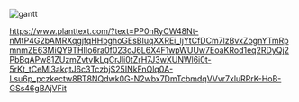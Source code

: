![gantt](http://www.plantuml.com/plantuml/proxy?cache=no&src=https://raw.githubusercontent.com/hkr-uplight/gantt/main/gantt.txt)

https://www.planttext.com/?text=PP0nRyCW48Nt-nMtP4G2bAMRXqgjfqHHbghoGEsBIuqXXREi_ljYtCfDCm7lzBvxZognYTmRpmnmZE63MiQY9THIIo6ra0f023oJ6L6X4F1wpWUUw7EoaKRod1eq2RDyQj2PbBqAPw81ZUzmZvtvIkLgCrJli0tZrH7J3wXUNWl6i0t-5rKt_tCeMI3akqtJ6c3TczbjS25INkFnQlq0A-Lsu6p_pczkectw8BT8NQdwk0G-N2wbx7DmTcbmdqVVvr7xluRRrK-HoB-GSs46gBAjVFit
